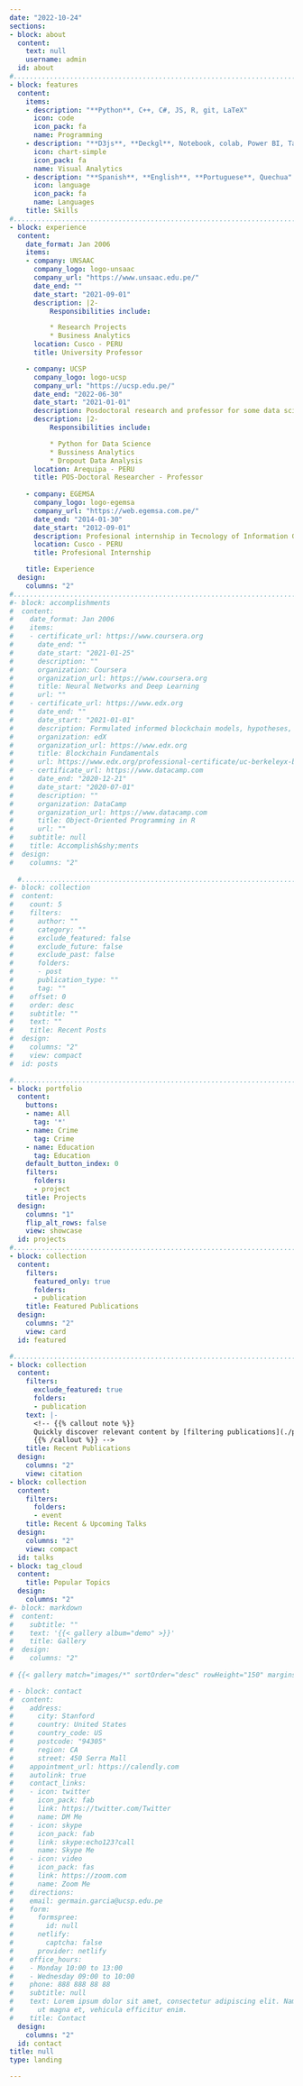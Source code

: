 ```yaml
---
date: "2022-10-24"
sections:
- block: about
  content:
    text: null
    username: admin
  id: about
#................................................................................................
- block: features
  content:
    items:
    - description: "**Python**, C++, C#, JS, R, git, LaTeX"
      icon: code
      icon_pack: fa
      name: Programming
    - description: "**D3js**, **Deckgl**, Notebook, colab, Power BI, Tableu"
      icon: chart-simple
      icon_pack: fa
      name: Visual Analytics
    - description: "**Spanish**, **English**, **Portuguese**, Quechua"
      icon: language
      icon_pack: fa
      name: Languages
    title: Skills
#................................................................................................
- block: experience
  content:
    date_format: Jan 2006
    items:
    - company: UNSAAC
      company_logo: logo-unsaac
      company_url: "https://www.unsaac.edu.pe/"
      date_end: ""
      date_start: "2021-09-01"
      description: |2-
          Responsibilities include:

          * Research Projects
          * Business Analytics
      location: Cusco - PERU
      title: University Professor

    - company: UCSP
      company_logo: logo-ucsp
      company_url: "https://ucsp.edu.pe/"
      date_end: "2022-06-30"
      date_start: "2021-01-01"
      description: Posdoctoral research and professor for some data science certifications
      description: |2-
          Responsibilities include:

          * Python for Data Science
          * Bussiness Analytics
          * Dropout Data Analysis
      location: Arequipa - PERU
      title: POS-Doctoral Researcher - Professor
    
    - company: EGEMSA
      company_logo: logo-egemsa
      company_url: "https://web.egemsa.com.pe/"
      date_end: "2014-01-30"
      date_start: "2012-09-01"
      description: Profesional internship in Tecnology of Information Group
      location: Cusco - PERU
      title: Profesional Internship

    title: Experience
  design:
    columns: "2"
#................................................................................................
#- block: accomplishments
#  content:
#    date_format: Jan 2006
#    items:
#    - certificate_url: https://www.coursera.org
#      date_end: ""
#      date_start: "2021-01-25"
#      description: ""
#      organization: Coursera
#      organization_url: https://www.coursera.org
#      title: Neural Networks and Deep Learning
#      url: ""
#    - certificate_url: https://www.edx.org
#      date_end: ""
#      date_start: "2021-01-01"
#      description: Formulated informed blockchain models, hypotheses, and use cases.
#      organization: edX
#      organization_url: https://www.edx.org
#      title: Blockchain Fundamentals
#      url: https://www.edx.org/professional-certificate/uc-berkeleyx-blockchain-fundamentals
#    - certificate_url: https://www.datacamp.com
#      date_end: "2020-12-21"
#      date_start: "2020-07-01"
#      description: ""
#      organization: DataCamp
#      organization_url: https://www.datacamp.com
#      title: Object-Oriented Programming in R
#      url: ""
#    subtitle: null
#    title: Accomplish&shy;ments
#  design:
#    columns: "2"
  
  #................................................................................................
#- block: collection
#  content:
#    count: 5
#    filters:
#      author: ""
#      category: ""
#      exclude_featured: false
#      exclude_future: false
#      exclude_past: false
#      folders:
#      - post
#      publication_type: ""
#      tag: ""
#    offset: 0
#    order: desc
#    subtitle: ""
#    text: ""
#    title: Recent Posts
#  design:
#    columns: "2"
#    view: compact
#  id: posts

#................................................................................................
- block: portfolio
  content:
    buttons:
    - name: All
      tag: '*'
    - name: Crime
      tag: Crime
    - name: Education
      tag: Education
    default_button_index: 0
    filters:
      folders:
      - project
    title: Projects
  design:
    columns: "1"
    flip_alt_rows: false
    view: showcase
  id: projects
#................................................................................................
- block: collection
  content:
    filters:
      featured_only: true
      folders:
      - publication
    title: Featured Publications
  design:
    columns: "2"
    view: card
  id: featured

#................................................................................................
- block: collection
  content:
    filters:
      exclude_featured: true
      folders:
      - publication
    text: |-
      <!-- {{% callout note %}}
      Quickly discover relevant content by [filtering publications](./publication/).
      {{% /callout %}} -->
    title: Recent Publications
  design:
    columns: "2"
    view: citation
- block: collection
  content:
    filters:
      folders:
      - event
    title: Recent & Upcoming Talks
  design:
    columns: "2"
    view: compact
  id: talks
- block: tag_cloud
  content:
    title: Popular Topics
  design:
    columns: "2"
#- block: markdown
#  content:
#    subtitle: ""
#    text: '{{< gallery album="demo" >}}'
#    title: Gallery
#  design:
#    columns: "2"
  
# {{< gallery match="images/*" sortOrder="desc" rowHeight="150" margins="5" thumbnailResizeOptions="600x600 q90 Lanczos" showExif=true previewType="blur" embedPreview=true loadJQuery=true >}}

# - block: contact
#  content:
#    address:
#      city: Stanford
#      country: United States
#      country_code: US
#      postcode: "94305"
#      region: CA
#      street: 450 Serra Mall
#    appointment_url: https://calendly.com
#    autolink: true
#    contact_links:
#    - icon: twitter
#      icon_pack: fab
#      link: https://twitter.com/Twitter
#      name: DM Me
#    - icon: skype
#      icon_pack: fab
#      link: skype:echo123?call
#      name: Skype Me
#    - icon: video
#      icon_pack: fas
#      link: https://zoom.com
#      name: Zoom Me
#    directions: 
#    email: germain.garcia@ucsp.edu.pe
#    form:
#      formspree:
#        id: null
#      netlify:
#        captcha: false
#      provider: netlify
#    office_hours:
#    - Monday 10:00 to 13:00
#    - Wednesday 09:00 to 10:00
#    phone: 888 888 88 88
#    subtitle: null
#    text: Lorem ipsum dolor sit amet, consectetur adipiscing elit. Nam mi diam, venenatis
#      ut magna et, vehicula efficitur enim.
#    title: Contact
  design:
    columns: "2"
  id: contact
title: null
type: landing

---
```

